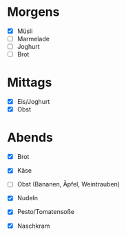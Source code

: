 # Morgens
- [x] Müsli
- [ ] Marmelade
- [ ] Joghurt
- [ ] Brot

# Mittags
- [x] Eis/Joghurt
- [x] Obst

# Abends
- [x] Brot
- [x] Käse 
- [ ] Obst (Bananen, Äpfel, Weintrauben)
- [x] Nudeln
- [x] Pesto/Tomatensoße 
- [x] Naschkram
 





